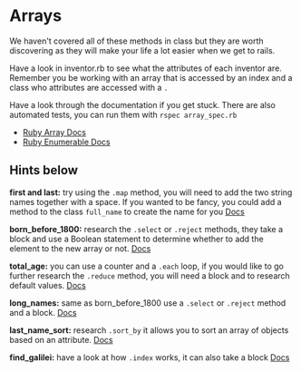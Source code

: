 # Arrays

We haven't covered all of these methods in class but they are worth discovering as they will make your life a lot easier when we get to rails.

Have a look in inventor.rb to see what the attributes of each inventor are. Remember you be working with an array that is accessed by an index and a class who attributes are accessed with a `.` 

Have a look through the documentation if you get stuck. There are also automated tests, you can run them with `rspec array_spec.rb`

- [Ruby Array Docs](https://ruby-doc.org/core-2.7.2/Array.html)
- [Ruby Enumerable Docs](https://ruby-doc.org/core-2.7.2/Enumerable.html)


## Hints below

**first and last:** try using the `.map` method, you will need to add the two string names together with a space. If you wanted to be fancy, you could add a method to the class `full_name` to create the name for you [Docs](https://ruby-doc.org/core-2.7.2/Array.html#method-i-map)

**born_before_1800:** research the `.select` or `.reject` methods, they take a block and use a Boolean statement to determine whether to add the element to the new array or not. [Docs](https://ruby-doc.org/core-2.7.2/Array.html#method-i-select)

**total_age:** you can use a counter and a `.each` loop, if you would like to go further research the `.reduce` method, you will need a block and to research default values. [Docs](https://ruby-doc.org/core-2.7.2/Enumerable.html#method-i-reduce)

**long_names:** same as born_before_1800 use a `.select` or `.reject` method and a block. [Docs](https://ruby-doc.org/core-2.7.2/Array.html#method-i-reject)

**last_name_sort:** research `.sort_by` it allows you to sort an array of objects based on an attribute. [Docs](https://ruby-doc.org/core-2.7.2/Enumerable.html#method-i-sort_by)

**find_galilei:** have a look at how `.index` works, it can also take a block [Docs](https://ruby-doc.org/core-2.7.2/Array.html#method-i-index)

